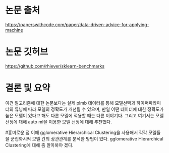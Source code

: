 
# 논문 출처
https://paperswithcode.com/paper/data-driven-advice-for-applying-machine

# 논문 깃허브
https://github.com/rhiever/sklearn-benchmarks

# 결론 및 요약
이건 알고리즘에 대한 논문보다는 실제 plmb 데이터를 통해 모델선택과 하이퍼파라미터의 튜닝에 따라 모델의 정확도가 개선될 수 있으며,
만일 어떤 데이터에 대한 정확도가 높은 모델이 있다고 해도 다른 모델에 적용할 때는 다른 이야기다. 그리고 여기서는 모델선정에 대해 auto ml을 이용한 모델 선정에 대해 추천했다.  

#흥미로운 점
이때 gglomerative Hierarchical Clustering을 사용해서 각각 모델들을 군집화시켜 모델 간의 상관관계를 분석한 방법이 있다. gglomerative Hierarchical Clustering에 대해 좀 알아봐야 겠다.




